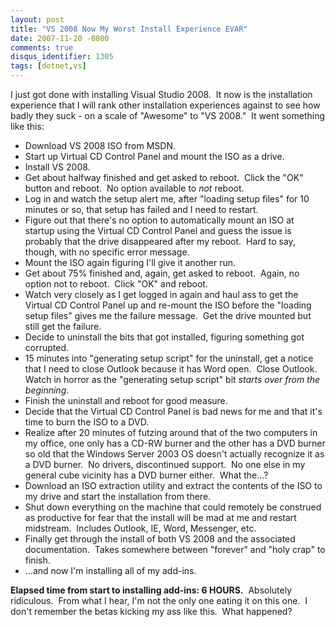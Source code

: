 ```yaml
---
layout: post
title: "VS 2008 Now My Worst Install Experience EVAR"
date: 2007-11-20 -0800
comments: true
disqus_identifier: 1305
tags: [dotnet,vs]
---
```

I just got done with installing Visual Studio 2008.  It now is the
installation experience that I will rank other installation experiences
against to see how badly they suck - on a scale of "Awesome" to "VS
2008."  It went something like this:

- Download VS 2008 ISO from MSDN.
- Start up Virtual CD Control Panel and mount the ISO as a drive.
- Install VS 2008.
- Get about halfway finished and get asked to reboot.  Click the "OK"
    button and reboot.  No option available to *not* reboot.
- Log in and watch the setup alert me, after "loading setup files" for
    10 minutes or so, that setup has failed and I need to restart.
- Figure out that there's no option to automatically mount an ISO at
    startup using the Virtual CD Control Panel and guess the issue is
    probably that the drive disappeared after my reboot.  Hard to say,
    though, with no specific error message.
- Mount the ISO again figuring I'll give it another run.
- Get about 75% finished and, again, get asked to reboot.  Again, no
    option not to reboot.  Click "OK" and reboot.
- Watch very closely as I get logged in again and haul ass to get the
    Virtual CD Control Panel up and re-mount the ISO before the "loading
    setup files" gives me the failure message.  Get the drive mounted
    but still get the failure.
- Decide to uninstall the bits that got installed, figuring something
    got corrupted.
- 15 minutes into "generating setup script" for the uninstall, get a
    notice that I need to close Outlook because it has Word open.  Close
    Outlook.  Watch in horror as the "generating setup script" bit
    *starts over from the beginning*.
- Finish the uninstall and reboot for good measure.
- Decide that the Virtual CD Control Panel is bad news for me and that
    it's time to burn the ISO to a DVD.
- Realize after 20 minutes of futzing around that of the two computers
    in my office, one only has a CD-RW burner and the other has a DVD
    burner so old that the Windows Server 2003 OS doesn't actually
    recognize it as a DVD burner.  No drivers, discontinued support.  No
    one else in my general cube vicinity has a DVD burner either.  What
    the...?
- Download an ISO extraction utility and extract the contents of the
    ISO to my drive and start the installation from there.
- Shut down everything on the machine that could remotely be construed
    as productive for fear that the install will be mad at me and
    restart midstream.  Includes Outlook, IE, Word, Messenger, etc.
- Finally get through the install of both VS 2008 and the associated
    documentation.  Takes somewhere between "forever" and "holy crap" to
    finish.
- ...and now I'm installing all of my add-ins.

**Elapsed time from start to installing add-ins: 6 HOURS.**  Absolutely
ridiculous.  From what I hear, I'm not the only one eating it on this
one.  I don't remember the betas kicking my ass like this.  What
happened?
